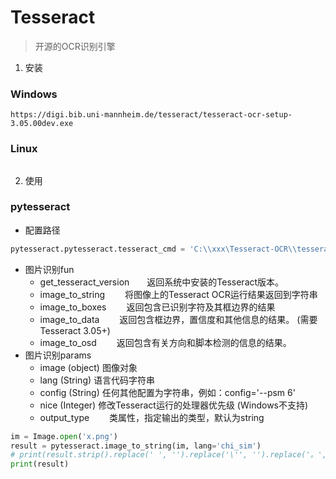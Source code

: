 # Tesseract
> 开源的OCR识别引擎

1. 安装
### Windows
```
https://digi.bib.uni-mannheim.de/tesseract/tesseract-ocr-setup-3.05.00dev.exe
```
### Linux
```
```

2. 使用
### pytesseract
* 配置路径
```python
pytesseract.pytesseract.tesseract_cmd = 'C:\\xxx\Tesseract-OCR\\tesseract.exe'
```
* 图片识别fun
  * get_tesseract_version　　返回系统中安装的Tesseract版本。
  * image_to_string　　      将图像上的Tesseract OCR运行结果返回到字符串
  * image_to_boxes　　       返回包含已识别字符及其框边界的结果
  * image_to_data　　        返回包含框边界，置信度和其他信息的结果。
                            (需要Tesseract 3.05+)
  * image_to_osd　　         返回包含有关方向和脚本检测的信息的结果。
* 图片识别params
  * image  (object)        图像对象
  * lang   (String)        语言代码字符串
  * config (String)        任何其他配置为字符串，例如：config='--psm 6'
  * nice   (Integer)       修改Tesseract运行的处理器优先级
                           (Windows不支持)
  * output_type　　         类属性，指定输出的类型，默认为string
```python
im = Image.open('x.png')
result = pytesseract.image_to_string(im, lang='chi_sim')
# print(result.strip().replace(' ', '').replace('\'', '').replace('。', ''))
print(result)
```

###
